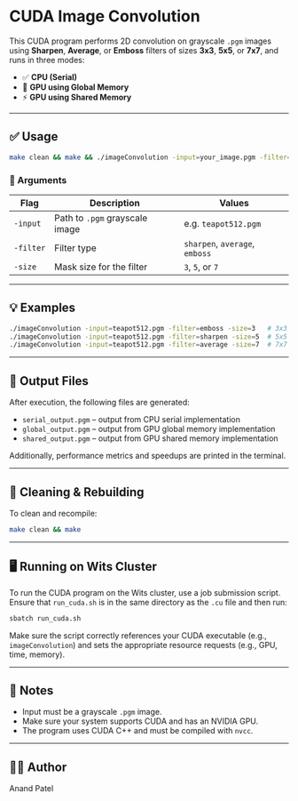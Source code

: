 # CUDA Image Convolution

This CUDA program performs 2D convolution on grayscale `.pgm` images using **Sharpen**, **Average**, or **Emboss** filters of sizes **3x3**, **5x5**, or **7x7**, and runs in three modes:

- ✅ **CPU (Serial)**
- 🚀 **GPU using Global Memory**
- ⚡ **GPU using Shared Memory**

---

## ✅ Usage

```bash
make clean && make && ./imageConvolution -input=your_image.pgm -filter=TYPE -size=SIZE
```

### 🔧 Arguments

| Flag      | Description                    | Values                          |
|-----------|--------------------------------|---------------------------------|
| `-input`  | Path to `.pgm` grayscale image | e.g. `teapot512.pgm`            |
| `-filter` | Filter type                    | `sharpen`, `average`, `emboss` |
| `-size`   | Mask size for the filter       | `3`, `5`, or `7`                |

---

## 💡 Examples

```bash
./imageConvolution -input=teapot512.pgm -filter=emboss -size=3   # 3x3 Emboss
./imageConvolution -input=teapot512.pgm -filter=sharpen -size=5  # 5x5 Sharpen
./imageConvolution -input=teapot512.pgm -filter=average -size=7  # 7x7 Average
```

---

## 💾 Output Files

After execution, the following files are generated:

- `serial_output.pgm` – output from CPU serial implementation  
- `global_output.pgm` – output from GPU global memory implementation  
- `shared_output.pgm` – output from GPU shared memory implementation  

Additionally, performance metrics and speedups are printed in the terminal.

---

## 🧼 Cleaning & Rebuilding

To clean and recompile:

```bash
make clean && make
```

---

## 🖥️ Running on Wits Cluster

To run the CUDA program on the Wits cluster, use a job submission script. Ensure that `run_cuda.sh` is in the same directory as the `.cu` file and then run:

```bash
sbatch run_cuda.sh
```

Make sure the script correctly references your CUDA executable (e.g., `imageConvolution`) and sets the appropriate resource requests (e.g., GPU, time, memory).

---

## 📂 Notes

- Input must be a grayscale `.pgm` image.
- Make sure your system supports CUDA and has an NVIDIA GPU.
- The program uses CUDA C++ and must be compiled with `nvcc`.

---

## 👨‍💻 Author

Anand Patel